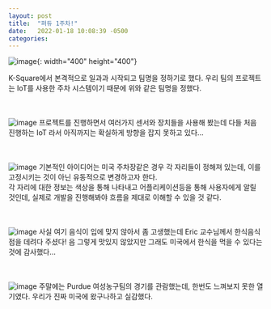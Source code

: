 ```yaml
---
layout: post
title:  "퍼듀 1주차!"
date:   2022-01-18 10:08:39 -0500
categories:
---
```

![image](https://user-images.githubusercontent.com/67006945/149972854-b55c26e7-1a0d-42ff-a848-bfb3df035ba0.png){: width="400" height="400"}


K-Square에서 본격적으로 일과과 시작되고 팀명을 정하기로 했다. 우리 팀의 프로젝트는 IoT를 사용한 주차 시스템이기 때문에 위와 같은 팀명을 정했다.
<br/><br/><br/>

![image](https://user-images.githubusercontent.com/67006945/149973549-34009ddf-dba2-4f66-b4c1-a42bde787eb2.png)
프로젝트를 진행하면서 여러가지 센서와 장치들을 사용해 봤는데 다들 처음 진행하는 IoT 라서 아직까지는 확실하게 방향을 잡지 못하고 있다...
<br/><br/><br/>

![image](https://user-images.githubusercontent.com/67006945/149974541-bafed7aa-f890-467d-a3f7-06d28948b7d0.png)
기본적인 아이디어는 미국 주차장같은 경우 각 자리들이 정해져 있는데, 이를 고정시키는 것이 아닌 유동적으로 변경하고자 한다.<br/>
각 자리에 대한 정보는 색상을 통해 나타내고 어플리케이션등을 통해 사용자에게 알릴 것인데, 실제로 개발을 진행해봐야 흐름을 제대로 이해할 수 있을 것 같다.
<br/><br/><br/>

![image](https://user-images.githubusercontent.com/67006945/149976320-0685bb1b-e193-49d5-b208-9cd16c4b5612.png)
사실 여기 음식이 입에 맞지 않아서 좀 고생했는데 Eric 교수님께서 한식음식점을 데려다 주셨다! 음 그렇게 맛있지 않았지만 그래도 미국에서 한식을 먹을 수 있다는 것에 감사했다...
<br/><br/><br/>

![image](https://user-images.githubusercontent.com/67006945/149976555-4440f44c-5dc8-4aca-a172-35a4a64bc30d.png)
주말에는 Purdue 여성농구팀의 경기를 관람했는데, 한번도 느껴보지 못한 열기였다. 우리가 진짜 미국에 왔구나하고 실감했다. 